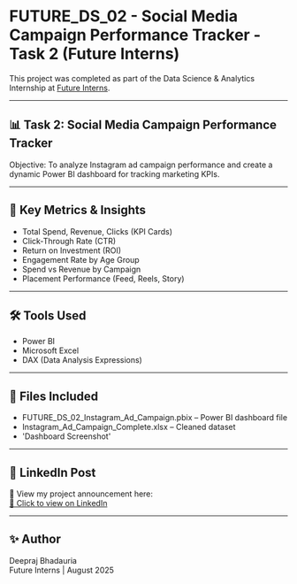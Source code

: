 # FUTURE_DS_02 - Social Media Campaign Performance Tracker - Task 2 (Future Interns)

This project was completed as part of the Data Science & Analytics Internship at [Future Interns](https://futureinterns.com/).

---

## 📊 Task 2: Social Media Campaign Performance Tracker

Objective:
To analyze Instagram ad campaign performance and create a dynamic Power BI dashboard for tracking marketing KPIs.

---

## 🧠 Key Metrics & Insights
- Total Spend, Revenue, Clicks (KPI Cards)
- Click-Through Rate (CTR)
- Return on Investment (ROI)
- Engagement Rate by Age Group
- Spend vs Revenue by Campaign
- Placement Performance (Feed, Reels, Story)

---

## 🛠 Tools Used
- Power BI
- Microsoft Excel
- DAX (Data Analysis Expressions)

---

## 🧾 Files Included
- FUTURE_DS_02_Instagram_Ad_Campaign.pbix – Power BI dashboard file
- Instagram_Ad_Campaign_Complete.xlsx – Cleaned dataset
- 'Dashboard Screenshot'

---

## 🔗 LinkedIn Post  
📢 View my project announcement here:  
[🔗 Click to view on LinkedIn](https://www.linkedin.com/posts/deepraj-bhadauria-471453315_powerbi-futureinterns-dataanalytics-activity-7358573164806717442-s9FS?utm_source=share&utm_medium=member_desktop&rcm=ACoAAE_6a9UBMGzKg5K_K3GpqPfsQzxOUJAAcZU)

---

## ✨ Author
Deepraj Bhadauria  
Future Interns | August 2025
